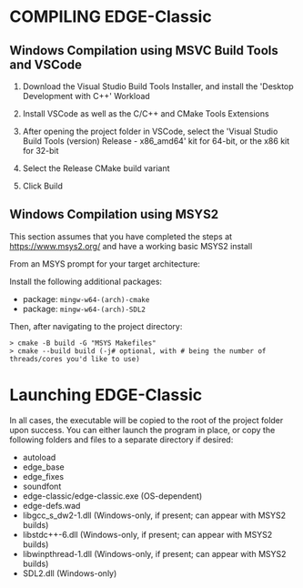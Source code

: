 
# COMPILING EDGE-Classic

## Windows Compilation using MSVC Build Tools and VSCode

1. Download the Visual Studio Build Tools Installer, and install the 'Desktop Development with C++' Workload

2. Install VSCode as well as the C/C++ and CMake Tools Extensions

3. After opening the project folder in VSCode, select the 'Visual Studio Build Tools (version) Release - x86_amd64' kit for 64-bit, or the x86 kit for 32-bit

4. Select the Release CMake build variant

5. Click Build

## Windows Compilation using MSYS2

This section assumes that you have completed the steps at https://www.msys2.org/ and have a working basic MSYS2 install

From an MSYS prompt for your target architecture:

Install the following additional packages:
   * package: `mingw-w64-(arch)-cmake`
   * package: `mingw-w64-(arch)-SDL2`

Then, after navigating to the project directory:

```
> cmake -B build -G "MSYS Makefiles"
> cmake --build build (-j# optional, with # being the number of threads/cores you'd like to use)
```

# Launching EDGE-Classic

In all cases, the executable will be copied to the root of the project folder upon success. You can either launch the program in place, or copy the following folders and files to a separate directory if desired:
* autoload
* edge_base
* edge_fixes
* soundfont
* edge-classic/edge-classic.exe (OS-dependent)
* edge-defs.wad
* libgcc_s_dw2-1.dll (Windows-only, if present; can appear with MSYS2 builds)
* libstdc++-6.dll (Windows-only, if present; can appear with MSYS2 builds)
* libwinpthread-1.dll (Windows-only, if present; can appear with MSYS2 builds)
* SDL2.dll (Windows-only)
